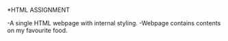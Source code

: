 *HTML ASSIGNMENT

-A single HTML webpage with internal styling.
-Webpage contains contents on my favourite food.